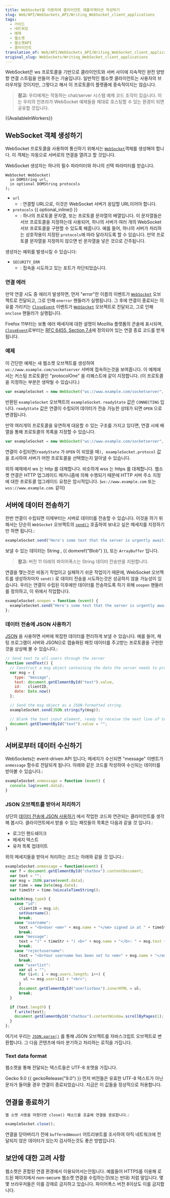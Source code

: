 ```yaml
---
title: WebSocket을 이용하여 클라이언트 애플리케이션 작성하기
slug: Web/API/WebSockets_API/Writing_WebSocket_client_applications
tags:
  - 가이드
  - 네트워킹
  - 예제
  - 웹소켓
  - 웹소켓API
  - 클라이언트
translation_of: Web/API/WebSockets_API/Writing_WebSocket_client_applications
original_slug: WebSockets/Writing_WebSocket_client_applications
---
```

WebSocket은 ws 프로토콜을 기반으로 클라이언트와 서버 사이에 지속적인 완전 양방향 연결 스트림을 만들어 주는 기술입니다. 일반적인 웹소켓 클라이언트는 사용자의 브라우저일 것이지만, 그렇다고 해서 이 프로토콜이 플랫폼에 종속적이지는 않습니다.

> **참고:** 우리에게는 작동하는 chat/server 시스템 예제 코드 조각이 있습니다. 이는 우리의 인프라가 WebSocket 예제들을 제대로 호스팅할 수 있는 환경이 되면 공유할 것입니다.

{{AvailableInWorkers}}

## WebSocket 객체 생성하기

WebSocket 프로토콜을 사용하여 통신하기 위해서는 [`WebSocket`](/en/WebSockets/WebSockets_reference/WebSocket)객체를 생성해야 합니다. 이 객체는 자동으로 서버로의 연결을 열려고 할 것입니다.

WebSocket 생성자는 하나의 필수 파라미터와 하나의 선택 파라미터를 받습니다.

```
WebSocket WebSocket(
  in DOMString url,
  in optional DOMString protocols
);
```

- `url`
  - : 연결할 URL으로, 이것은 WebSocket 서버가 응답할 URL이어야 합니다.
- `protocols` {{ optional_inline() }}
  - : 하나의 프로토콜 문자열, 또는 프로토콜 문자열의 배열입니다. 이 문자열들은 서브 프로토콜을 지정하는데 사용되어, 하나의 서버가 여러 개의 WebSocket 서브 프로토콜을 구현할 수 있도록 해줍니다. 예를 들어, 하나의 서버가 처리하는 상호작용이 지정된 `protocols`에 따라 달라지도록 할 수 있습니다. 만약 프로토콜 문자열을 지정하지 않으면 빈 문자열을 넣은 것으로 간주됩니다.

생성자는 예외를 발생시킬 수 있습니다:

- `SECURITY_ERR`
  - : 접속을 시도하고 있는 포트가 차단되었습니다.

### 연결 에러

만약 연결 시도 중 에러가 발생하면, 먼저 "error"란 이름의 이벤트가 [`WebSocket`](/en/WebSockets/WebSockets_reference/WebSocket) 오브젝트로 전달되고, 그로 인해 `onerror` 핸들러가 실행됩니다. 그 후에 연결이 종료되는 이유를 가리키는 [`CloseEvent`](/en/WebSockets/WebSockets_reference/CloseEvent) 이벤트가 [`WebSocket`](/en/WebSockets/WebSockets_reference/WebSocket) 오브젝트로 전달되고, 그로 인해 `onclose` 핸들러가 실행됩니다.

Firefox 11부터는 보통 에러 메세지에 대한 설명이 Mozillia 플랫폼의 콘솔에 표시되며, [`CloseEvent`](/en/WebSockets/WebSockets_reference/CloseEvent)로부터는 [RFC 6455, Section 7.4](http://tools.ietf.org/html/rfc6455#section-7.4)에 정의되어 있는 연결 종료 코드를 받게 됩니다.

### 예제

이 간단한 예제는 새 웹소켓 오브젝트를 생성하여 `ws://www.example.com/socketserver` 서버에 접속하는것을 보여줍니다. 이 예제에서는 커스텀 프로토콜인 "protocolOne" 을 리퀘스트에 같이 지정합니다. (이 프로토콜을 지정하는 부분은 생략될 수 있습니다.)

```js
var exampleSocket = new WebSocket("ws://www.example.com/socketserver", "protocolOne");
```

반환된 `exampleSocket` 오브젝트의 `exampleSocket`. `readyState` 값은 `CONNECTING` 입니다. `readyState` 값은 연결이 수립되어 데이터가 전송 가능한 상태가 되면 `OPEN` 으로 변경됩니다.

만약 여러개의 프로토콜을 유연하게 대응할 수 있는 구조를 가지고 있다면, 연결 시에 배열을 통해 프로토콜의 목록을 지정할 수 있습니다.

```js
var exampleSocket = new WebSocket("ws://www.example.com/socketserver", ["protocolOne", "protocolTwo"]);
```

연결이 수립되면(`readyState` 가 `OPEN` 이 되었을 때`), exampleSocket.protocol` 값을 조사하여 서버가 어떤 프로토콜을 선택했는지 알아낼 수 있습니다.

위의 예제에서 ws 는 http 를 대체합니다. 비슷하게 wss 는 https 를 대체합니다. 웹소켓 연결은 HTTP 업그레이드 메카니즘에 의해 수행되기 때문에 HTTP 서버 주소 지정에 대한 프로토콜 업그레이드 요청은 암시적입니다. (`ws://www.example.com` 또는 `wss://www.example.com`. 같이)

## 서버에 데이터 전송하기

한번 연결이 수립되면 이제부터는 서버로 데이터를 전송할 수 있습니다. 이것을 하기 위해서는 단순히 `WebSocket` 오브젝트의 [`send()`](</en/WebSockets/WebSockets_reference/WebSocket#send()> "en/WebSockets/WebSockets reference/WebSocket#send()") 호출하여 보내고 싶은 메세지를 지정하기만 하면 됩니다.:

```js
exampleSocket.send("Here's some text that the server is urgently awaiting!");
```

보낼 수 있는 데이터는 String , {{ domxref("Blob") }}, 또는 `ArrayBuffer` 입니다.

> **참고:** 버전 11 아래의 파이어폭스는 String 데이터 전송만을 지원합니다.

연결을 맺는것은 비동기 작업이고 실패하기 쉬운 작업이기 때문에, WebSocket 오브젝트를 생성하자마자 `send()` 로 데이터 전송을 시도하는것은 성공하지 않을 가능성이 있습니다. 우리는 연결이 수립된 이후에만 데이터를 전송하도록 하기 위해 `onopen` 핸들러를 정의하고, 이 위에서 작업합니다.

```js
exampleSocket.onopen = function (event) {
  exampleSocket.send("Here's some text that the server is urgently awaiting!");
};
```

### 데이터 전송에 JSON 사용하기

[JSON](/en/JSON) 을 사용하면 서버에 복잡한 데이터를 편리하게 보낼 수 있습니다. 예를 들어, 채팅 프로그램이 서버와 JSON으로 캡슐화된 패킷 데이터를 주고받는 프로토콜을 구현한것을 상상해 볼 수 있습니다.:

```js
// Send text to all users through the server
function sendText() {
  // Construct a msg object containing the data the server needs to process the message from the chat client.
  var msg = {
    type: "message",
    text: document.getElementById("text").value,
    id:   clientID,
    date: Date.now()
  };

  // Send the msg object as a JSON-formatted string.
  exampleSocket.send(JSON.stringify(msg));

  // Blank the text input element, ready to receive the next line of text from the user.
  document.getElementById("text").value = "";
}
```

## 서버로부터 데이터 수신하기

WebSockets는 event-driven API 입니다; 메세지가 수신되면 "message" 이벤트가 `onmessage` 함수로 전달되게 됩니다. 아래와 같은 코드를 작성하여 수신되는 데이터를 받아볼 수 있습니다.:

```js
exampleSocket.onmessage = function (event) {
  console.log(event.data);
}
```

### JSON 오브젝트를 받아서 처리하기

상단의 [데이터 전송에 JSON 사용하기](#데이터_전송에_json_사용하기) 에서 작업한 코드와 연관되는 클라이언트를 생각해 봅시다. 클라이언트에서 받을 수 있는 패킷들의 목록은 다음과 같을 것 입니다.:

- 로그인 핸드쉐이크
- 메세지 텍스트
- 유저 목록 업데이트

위의 메세지들을 받아서 처리하는 코드는 아래와 같을 것 입니다.:

```js
exampleSocket.onmessage = function(event) {
  var f = document.getElementById("chatbox").contentDocument;
  var text = "";
  var msg = JSON.parse(event.data);
  var time = new Date(msg.date);
  var timeStr = time.toLocaleTimeString();

  switch(msg.type) {
    case "id":
      clientID = msg.id;
      setUsername();
      break;
    case "username":
      text = "<b>User <em>" + msg.name + "</em> signed in at " + timeStr + "</b><br>";
      break;
    case "message":
      text = "(" + timeStr + ") <b>" + msg.name + "</b>: " + msg.text + "<br>";
      break;
    case "rejectusername":
      text = "<b>Your username has been set to <em>" + msg.name + "</em> because the name you chose is in use.</b><br>"
      break;
    case "userlist":
      var ul = "";
      for (i=0; i < msg.users.length; i++) {
        ul += msg.users[i] + "<br>";
      }
      document.getElementById("userlistbox").innerHTML = ul;
      break;
  }

  if (text.length) {
    f.write(text);
    document.getElementById("chatbox").contentWindow.scrollByPages(1);
  }
};
```

여기서 우리는 [`JSON.parse()`](/en/JavaScript/Reference/Global_Objects/JSON/parse) 를 통해 JSON 오브젝트를 자바스크립트 오브젝트로 변환합니다. 그 다음 콘텐츠에 따라 분기하고 처리하는 로직을 가집니다.

### Text data format

웹소켓을 통해 전달되는 텍스트들은 UTF-8 포멧을 가집니다.

Gecko 9.0 {{ geckoRelease("9.0") }} 먼저 버전들은 유효한 UTF-8 텍스트가 아닌 문자가 들어올 경우 연결이 종료되었습니다. 지금은 이 값들을 정상적으로 허용합니다.

## 연결을 종료하기

`웹 소켓 사용을 마쳤다면 close() 메소드를 호출해 연결을 종료합니다.`:

```js
exampleSocket.close();
```

연결을 닫아버리기 전에 `bufferedAmount` 어트리뷰트를 조사하여 아직 네트워크에 전달되지 않은 데이터가 있는지 검사하는것도 좋은 방법입니다.

## 보안에 대한 고려 사항

웹소켓은 혼합된 연결 환경에서 이용되어서는안됩니다. 예를들어 HTTPS를 이용해 로드된 페이지에서 non-secure 웹소켓 연결을 수립하는것(또는 반대) 처럼 말입니다. 몇몇 브라우저들은 이를 강제로 금지하고 있습니다. 파이어폭스 버전 8이상도 이를 금지합니다.
